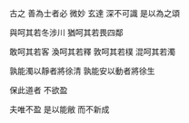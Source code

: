 古之
善為士者必
微妙
玄達
深不可識
是以為之頌

與呵其若冬涉川
猶呵其若畏四鄰

敢呵其若客
渙呵其若釋
敦呵其若樸
混呵其若濁

孰能濁以靜者將徐清
孰能安以動者將徐生

保此道者
不欲盈

夫唯不盈
是以能敝
而不新成
